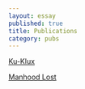 ```yaml
---
layout: essay
published: true
title: Publications
category: pubs
---
```


[Ku-Klux](./ku-klux.html)

[Manhood Lost](./manhood-lost.html)

